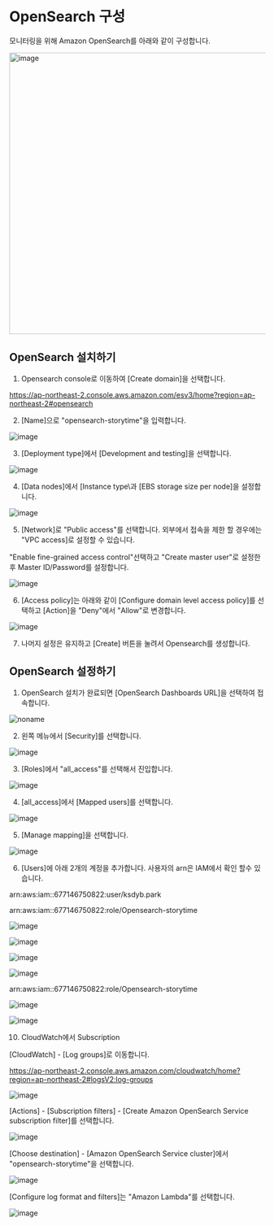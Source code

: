 # OpenSearch 구성  


모니터링을 위해 Amazon OpenSearch를 아래와 같이 구성합니다. 

<img width="554" alt="image" src="https://user-images.githubusercontent.com/52392004/157412681-9537ef38-cd3f-4671-b032-52d22ad7507e.png">


## OpenSearch 설치하기 

1) Opensearch console로 이동하여 [Create domain]을 선택합니다. 

https://ap-northeast-2.console.aws.amazon.com/esv3/home?region=ap-northeast-2#opensearch

2) [Name]으로 "opensearch-storytime"을 입력합니다. 

![image](https://user-images.githubusercontent.com/52392004/157415437-b6833f20-165b-4b81-8cd5-32aee59b39d1.png)



3) [Deployment type]에서 [Development and testing]을 선택합니다. 

![image](https://user-images.githubusercontent.com/52392004/157356736-3ced06a1-8475-4640-b527-09faaf501952.png)


4) [Data nodes]에서 [Instance type\과 [EBS storage size per node]을 설정합니다. 

![image](https://user-images.githubusercontent.com/52392004/157356852-c659357b-233c-459d-a493-84220b6d903a.png)


5) [Network]로 "Public access"를 선택합니다. 외부에서 접속을 제한 할 경우에는 "VPC access]로 설정할 수 있습니다. 

"Enable fine-grained access control"선택하고 "Create master user"로 설정한후 Master ID/Password를 설정합니다. 

![image](https://user-images.githubusercontent.com/52392004/157357235-3353eb77-566a-4dc4-ac70-61cf912a603f.png)


6) [Access policy]는 아래와 같이 [Configure domain level access policy]를 선택하고 [Action]을 "Deny"에서 "Allow"로 변경합니다. 

![image](https://user-images.githubusercontent.com/52392004/157415719-2230de0d-2c09-4b0a-896b-06f415a0a63b.png)


7) 나머지 설정은 유지하고 [Create] 버튼을 눌려서 Opensearch를 생성합니다. 



## OpenSearch 설정하기 

1) OpenSearch 설치가 완료되면 [OpenSearch Dashboards URL]을 선택하여 접속합니다. 

![noname](https://user-images.githubusercontent.com/52392004/157425382-172f5b41-f03e-45d7-abc7-ceab7963d8e5.png)

2) 왼쪽 메뉴에서 [Security]를 선택합니다. 

![image](https://user-images.githubusercontent.com/52392004/157425608-2f7a0858-9bae-42cb-96d8-a703a4e07293.png)

3) [Roles]에서 "all_access"를 선택해서 진입합니다. 

![image](https://user-images.githubusercontent.com/52392004/157425788-a2ee2137-2f7a-4b24-b67a-ef35a1c14fba.png)

4) [all_access]에서 [Mapped users]를 선택합니다. 

![image](https://user-images.githubusercontent.com/52392004/157425947-9a9fe333-7668-4d14-bf21-263d71c91948.png)

5) [Manage mapping]을 선택합니다. 

![image](https://user-images.githubusercontent.com/52392004/157426497-ae1f1e99-ce10-4277-b86b-8d0643fec9d9.png)

6) [Users]에 아래 2개의 계정을 추가합니다. 사용자의 arn은 IAM에서 확인 할수 있습니다. 

arn:aws:iam::677146750822:user/ksdyb.park 

arn:aws:iam::677146750822:role/Opensearch-storytime





![image](https://user-images.githubusercontent.com/52392004/157073630-385953ec-29ab-4b43-85af-54fa32e436c8.png)


![image](https://user-images.githubusercontent.com/52392004/157073798-e5686ab1-40b6-4960-b630-cad9f071333e.png)


![image](https://user-images.githubusercontent.com/52392004/157073880-24513c94-9943-46e9-9097-a092e942079a.png)


![image](https://user-images.githubusercontent.com/52392004/157074468-26fe4a7b-f9d4-4721-9a10-0f08cbf16e95.png)

arn:aws:iam::677146750822:role/Opensearch-storytime


![image](https://user-images.githubusercontent.com/52392004/157074651-10c913ac-4aa4-4361-9a38-29637c0bc290.png)

![image](https://user-images.githubusercontent.com/52392004/157074747-0c21c2a2-3db5-45b7-a938-411a440ab802.png)

10) CloudWatch에서 Subscription

[CloudWatch] - [Log groups]로 이동합니다. 

https://ap-northeast-2.console.aws.amazon.com/cloudwatch/home?region=ap-northeast-2#logsV2:log-groups

![image](https://user-images.githubusercontent.com/52392004/157354820-9b08753a-b3b7-47de-ba37-43ff36b21269.png)

[Actions] - [Subscription filters] - [Create Amazon OpenSearch Service subscription filter]를 선택합니다. 

![image](https://user-images.githubusercontent.com/52392004/157355099-eb86b87f-4cdb-4d39-81d2-c7ddb42bcf7c.png)

[Choose destination] - [Amazon OpenSearch Service cluster]에서 "opensearch-storytime"을 선택합니다. 

![image](https://user-images.githubusercontent.com/52392004/157355249-6fc15ac0-d172-4f50-9909-7fea2c27a4ae.png)

[Configure log format and filters]는 "Amazon Lambda"를 선택합니다. 

![image](https://user-images.githubusercontent.com/52392004/157355366-84b0f8e0-9468-4dbb-a4a3-47b7743015b3.png)






